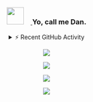 <h3 align="center">
  <a href="/">
    <img style="padding-right: 16px;" src="https://media.giphy.com/media/hvRJCLFzcasrR4ia7z/giphy.gif" width="40">
  </a>
  Yo, call me Dan.
</h3>

<!-- Github Activity -->
<details align="center">
  <summary>⚡ Recent GitHub Activity</summary>
  <br/>

<!--START_SECTION:activity-->
1. 🎉 Merged PR [#47](https://github.com/Dan-Mizu/Project-Virtual-Pond/pull/47) in [Dan-Mizu/Project-Virtual-Pond](https://github.com/Dan-Mizu/Project-Virtual-Pond)
2. 💪 Opened PR [#47](https://github.com/Dan-Mizu/Project-Virtual-Pond/pull/47) in [Dan-Mizu/Project-Virtual-Pond](https://github.com/Dan-Mizu/Project-Virtual-Pond)
3. 🎉 Merged PR [#46](https://github.com/Dan-Mizu/Project-Virtual-Pond/pull/46) in [Dan-Mizu/Project-Virtual-Pond](https://github.com/Dan-Mizu/Project-Virtual-Pond)
<!--END_SECTION:activity-->
</details>

<!-- Github Stats -->
<p align="center">
  <a href="/">
    <img src="https://github-readme-stats.vercel.app/api/top-langs/?username=Dan-Mizu&layout=compact&theme=github_dark" />
  </a>
</p>

<!-- Github Streak -->
<p align="center">
  <a href="/">
    <img src="http://github-readme-streak-stats.herokuapp.com?user=Dan-Mizu&theme=github-dark&hide_border=true&date_format=M%20j%5B%2C%20Y%5D" />
  </a>
</p>

<!-- Github Score -->
<p align="center">
  <a href="/">
    <img src="https://github-readme-stats.vercel.app/api?username=Dan-Mizu&count_private=true&show_icons=true&include_all_commits=true&theme=github_dark" />
  </a>
</p>

<!-- Github Contribution Graph -->
<p align="center">
  <a href="/">
    <img src="https://activity-graph.herokuapp.com/graph?username=Dan-Mizu&theme=github-dark&hide_border=true" />
  </a>
</p>
